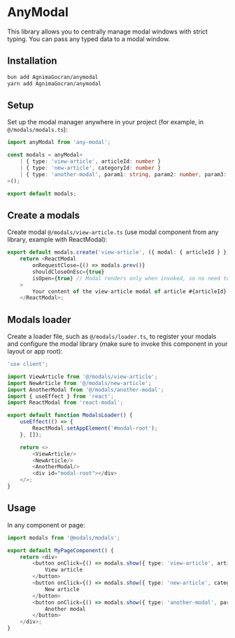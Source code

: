 # AnyModal

This library allows you to centrally manage modal windows with strict typing. You can pass any typed data to a modal window.

## Installation

```bash
bun add AgnimaGocran/anymodal
yarn add AgnimaGocran/anymodal
```

## Setup

Set up the modal manager anywhere in your project (for example, in `@/modals/modals.ts`):

```ts
import anyModal from 'any-modal';

const modals = anyModal<
	| { type: 'view-article', articleId: number }
	| { type: 'new-article', categoryId: number }
	| { type: 'another-modal', param1: string, param2: number, param3: number[] }
>();

export default modals;
```

## Create a modals

Create modal `@/modals/view-article.ts` (use modal component from any library, example with ReactModal):

```ts
export default modals.create('view-article', ({ modal: { articleId } }) => {
	return <ReactModal
		onRequestClose={() => modals.prev()}
		shouldCloseOnEsc={true}
		isOpen={true} // Modal renders only when invoked, so no need to manage this manually
	>
		Your content of the view-article modal of article #{articleId} 
	</ReactModal>;
```

## Modals loader

Create a loader file, such as `@/modals/loader.ts`, to register your modals and configure the modal library (make sure to invoke this component in your layout or app root):

```ts
'use client';

import ViewArticle from '@/modals/view-article';
import NewArticle from '@/modals/new-article';
import AnotherModal from '@/modals/another-modal';
import { useEffect } from 'react';
import ReactModal from 'react-modal';

export default function ModalsLoader() {
	useEffect(() => {
		ReactModal.setAppElement('#modal-root');
	}, []);

	return <>
		<ViewArticle/>
		<NewArticle/>
		<AnotherModal/>
		<div id="modal-root"></div>
	</>;
}
```

## Usage

In any component or page:

```ts
import modals from '@modals/modals';

export default MyPageComponent() {
	return <div>
		<button onClick={() => modals.show({ type: 'view-article', articleId: 15 })}>
			View article
		</button>
		<button onClick={() => modals.show({ type: 'new-article', categoryId: 6 })}>
			New article
		</button>
		<button onClick={() => modals.show({ type: 'another-modal', param1: 'param1', param2: 2, param3: [3, 2, 1] })}>
			Another modal
		</button>
	</div>;
}
```